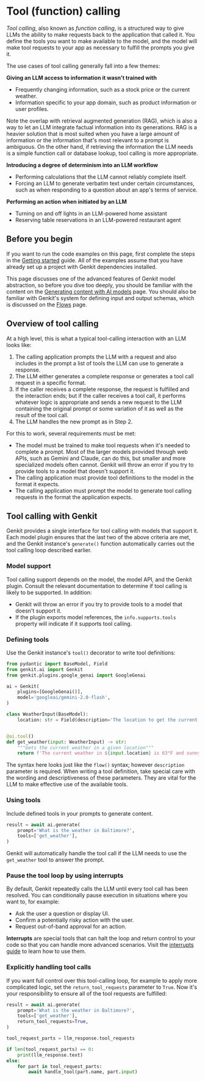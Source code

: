 # Tool (function) calling

_Tool calling_, also known as _function calling_, is a structured way to give
LLMs the ability to make requests back to the application that called it. You
define the tools you want to make available to the model, and the model will
make tool requests to your app as necessary to fulfill the prompts you give it.

The use cases of tool calling generally fall into a few themes:

**Giving an LLM access to information it wasn't trained with**

*   Frequently changing information, such as a stock price or the current
    weather.
*   Information specific to your app domain, such as product information or user
    profiles.

Note the overlap with retrieval augmented generation (RAG), which is also
a way to let an LLM integrate factual information into its generations. RAG is a
heavier solution that is most suited when you have a large amount of information
or the information that's most relevant to a prompt is ambiguous. On the other
hand, if retrieving the information the LLM needs is a simple function call or
database lookup, tool calling is more appropriate.

**Introducing a degree of determinism into an LLM workflow**

*   Performing calculations that the LLM cannot reliably complete itself.
*   Forcing an LLM to generate verbatim text under certain circumstances, such
    as when responding to a question about an app's terms of service.

**Performing an action when initiated by an LLM**

*   Turning on and off lights in an LLM-powered home assistant
*   Reserving table reservations in an LLM-powered restaurant agent

## Before you begin

If you want to run the code examples on this page, first complete the steps in
the [Getting started](../get-started.md) guide. All of the examples assume that you
have already set up a project with Genkit dependencies installed.

This page discusses one of the advanced features of Genkit model abstraction, so
before you dive too deeply, you should be familiar with the content on the
[Generating content with AI models](./models.md) page. You should also be familiar
with Genkit's system for defining input and output schemas, which is discussed
on the [Flows](./flows.md) page.

## Overview of tool calling

At a high level, this is what a typical tool-calling interaction with an LLM
looks like:

1. The calling application prompts the LLM with a request and also includes in
   the prompt a list of tools the LLM can use to generate a response.
2. The LLM either generates a complete response or generates a tool call request
   in a specific format.
3. If the caller receives a complete response, the request is fulfilled and the
   interaction ends; but if the caller receives a tool call, it performs
   whatever logic is appropriate and sends a new request to the LLM containing
   the original prompt or some variation of it as well as the result of the tool
   call.
4. The LLM handles the new prompt as in Step 2.

For this to work, several requirements must be met:

*   The model must be trained to make tool requests when it's needed to complete
    a prompt. Most of the larger models provided through web APIs, such as
    Gemini and Claude, can do this, but smaller and more specialized models
    often cannot. Genkit will throw an error if you try to provide tools to a
    model that doesn't support it.
*   The calling application must provide tool definitions to the model in the
    format it expects.
*   The calling application must prompt the model to generate tool calling
    requests in the format the application expects.

## Tool calling with Genkit

Genkit provides a single interface for tool calling with models that support it.
Each model plugin ensures that the last two of the above criteria are met, and
the Genkit instance's `generate()` function automatically carries out the tool
calling loop described earlier.

### Model support

Tool calling support depends on the model, the model API, and the Genkit plugin.
Consult the relevant documentation to determine if tool calling is likely to be
supported. In addition:

*   Genkit will throw an error if you try to provide tools to a model that
    doesn't support it.
*   If the plugin exports model references, the `info.supports.tools` property
    will indicate if it supports tool calling.

### Defining tools

Use the Genkit instance's `tool()` decorator to write tool definitions:

```py
from pydantic import BaseModel, Field
from genkit.ai import Genkit
from genkit.plugins.google_genai import GoogleGenai

ai = Genkit(
    plugins=[GoogleGenai()],
    model='googleai/gemini-2.0-flash',
)

class WeatherInput(BaseModel):
    location: str = Field(description='The location to get the current weather for')


@ai.tool()
def get_weather(input: WeatherInput) -> str:
    """Gets the current weather in a given location"""
    return f'The current weather in ${input.location} is 63°F and sunny.'
```

The syntax here looks just like the `flow()` syntax; however `description`
parameter is required. When writing a tool definition, take special care
with the wording and descriptiveness of these parameters. They are vital
for the LLM to make effective use of the available tools.

### Using tools

Include defined tools in your prompts to generate content.

```py
result = await ai.generate(
    prompt='What is the weather in Baltimore?',
    tools=['get_weather'],
)
```

Genkit will automatically handle the tool call if the LLM needs to use the
`get_weather` tool to answer the prompt.

### Pause the tool loop by using interrupts

By default, Genkit repeatedly calls the LLM until every tool call has been
resolved. You can conditionally pause execution in situations where you want
to, for example:

* Ask the user a question or display UI.
* Confirm a potentially risky action with the user.
* Request out-of-band approval for an action.

**Interrupts** are special tools that can halt the loop and return control
to your code so that you can handle more advanced scenarios. Visit the
[interrupts guide](./interrupts.md) to learn how to use them.

### Explicitly handling tool calls

If you want full control over this tool-calling loop, for example to
apply more complicated logic, set the `return_tool_requests` parameter to `True`.
Now it's your responsibility to ensure all of the tool requests are fulfilled:

```py
result = await ai.generate(
    prompt='What is the weather in Baltimore?',
    tools=['get_weather'],
    return_tool_requests=True,
)

tool_request_parts = llm_response.tool_requests

if len(tool_request_parts) == 0:
    print(llm_response.text)
else:
    for part in tool_request_parts:
        await handle_tool(part.name, part.input)
```
